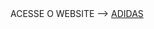 <div align=center">
  ACESSE O WEBSITE --> <a href="https://ezequielwolschick.github.io/adidas/">ADIDAS</a>
</div>
